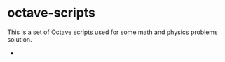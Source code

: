 # octave-scripts

This is a set of Octave scripts used for some math and physics problems solution.

* 
